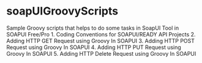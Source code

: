 soapUIGroovyScripts
===================

Sample Groovy scripts that helps to do some tasks in SoapUI Tool in SOAPUI Free/Pro
    1. Coding Conventions for SOAPUI/READY API Projects
    2. Adding HTTP GET Request using Groovy In SOAPUI
    3. Adding HTTP POST Request using Groovy In SOAPUI
    4. Adding HTTP PUT Request using Groovy In SOAPUI
    5. Adding HTTP Delete Request using Groovy In SOAPUI
